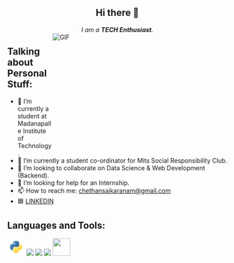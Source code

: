 
<div align="center">
  <h2>Hi there 👋</h2>
  <i>I am a <b>TECH Enthusiast</b>.</i>
</div>


<img align="right" alt="GIF" src="https://github.com/Dhamareshwarakumar/Dhamareshwarakumar/blob/main/code.gif?raw=true" width="400" height="260" />

## Talking about Personal Stuff:
- 🔭 I’m currently  a student at Madanapalle Institute of Technology.
- 🌱 I’m currently a student co-ordinator for Mits Social Responsibility Club.
- 👯 I’m looking to collaborate on Data Science & Web Development (Backend).
- 🤔 I’m looking for help for an Internship.
- 📫 How to reach me: <a href="mailto:chethansaikaranam@gmail.com">chethansaikaranam@gmail.com</a>
- 🟦  <a href="https://www.linkedin.com/in/chethansaikaranam/">LINKEDIN</a>
<!-- - 📝[Resume](link-here) -->

## Languages and Tools:


<code><img height="40" src="https://raw.githubusercontent.com/github/explore/80688e429a7d4ef2fca1e82350fe8e3517d3494d/topics/python/python.png"></code>
<code><img height="40" src="https://png.pngitem.com/pimgs/s/168-1680234_nodejs-logo-svg-hd-png-download.png"></code>
<code><img height="40" src="https://www.pngfind.com/pngs/m/136-1363736_express-js-icon-png-transparent-png.png"></code>
<code><img height="40" src="https://1000logos.net/wp-content/uploads/2020/08/MongoDB-Emblem.jpg"></code>
<code><img height="40" width="40" src="https://upload.wikimedia.org/wikipedia/commons/thumb/9/99/Unofficial_JavaScript_logo_2.svg/768px-Unofficial_JavaScript_logo_2.svg.png"></code>
